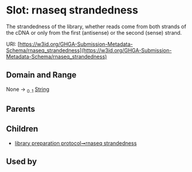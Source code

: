 
# Slot: rnaseq strandedness


The strandedness of the library, whether reads come from both strands of the cDNA or only from the first (antisense) or the second (sense) strand.

URI: [https://w3id.org/GHGA-Submission-Metadata-Schema/rnaseq_strandedness](https://w3id.org/GHGA-Submission-Metadata-Schema/rnaseq_strandedness)


## Domain and Range

None &#8594;  <sub>0..1</sub> [String](types/String.md)

## Parents


## Children

 *  [library preparation protocol➞rnaseq strandedness](library_preparation_protocol_rnaseq_strandedness.md)

## Used by

